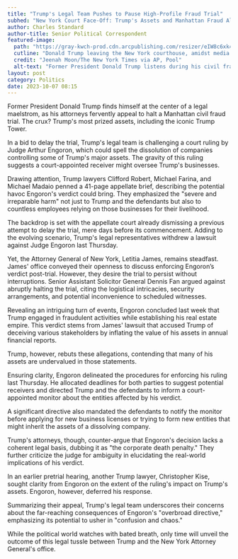 ```yaml
---
title: "Trump's Legal Team Pushes to Pause High-Profile Fraud Trial"
subhed: "New York Court Face-Off: Trump's Assets and Manhattan Fraud Allegations"
author: Charles Standard
author-title: Senior Political Correspondent
featured-image: 
  path: "https://gray-kwch-prod.cdn.arcpublishing.com/resizer/eIW8c6xk4nkHSyo-6r01em_ZFas=/1200x675/smart/filters:quality(85)/cloudfront-us-east-1.images.arcpublishing.com/gray/ETHUDYUSQXRY4C2Z47GRAGVWFM.jpg"
  cutline: "Donald Trump leaving the New York courthouse, amidst media frenzy"
  credit: "Jeenah Moon/The New York Times via AP, Pool"
  alt-text: "Former President Donald Trump listens during his civil fraud trial at the State Supreme Court building in New York"
layout: post
category: Politics
date: 2023-10-07 08:15
---
```


Former President Donald Trump finds himself at the center of a legal maelstrom, as his attorneys fervently appeal to halt a Manhattan civil fraud trial. The crux? Trump's most prized assets, including the iconic Trump Tower.

In a bid to delay the trial, Trump's legal team is challenging a court ruling by Judge Arthur Engoron, which could spell the dissolution of companies controlling some of Trump's major assets. The gravity of this ruling suggests a court-appointed receiver might oversee Trump's businesses.

Drawing attention, Trump lawyers Clifford Robert, Michael Farina, and Michael Madaio penned a 41-page appellate brief, describing the potential havoc Engoron's verdict could bring. They emphasized the "severe and irreparable harm" not just to Trump and the defendants but also to countless employees relying on those businesses for their livelihood.

The backdrop is set with the appellate court already dismissing a previous attempt to delay the trial, mere days before its commencement. Adding to the evolving scenario, Trump's legal representatives withdrew a lawsuit against Judge Engoron last Thursday.

Yet, the Attorney General of New York, Letitia James, remains steadfast. James' office conveyed their openness to discuss enforcing Engoron’s verdict post-trial. However, they desire the trial to persist without interruptions. Senior Assistant Solicitor General Dennis Fan argued against abruptly halting the trial, citing the logistical intricacies, security arrangements, and potential inconvenience to scheduled witnesses.

Revealing an intriguing turn of events, Engoron concluded last week that Trump engaged in fraudulent activities while establishing his real estate empire. This verdict stems from James' lawsuit that accused Trump of deceiving various stakeholders by inflating the value of his assets in annual financial reports.

Trump, however, rebuts these allegations, contending that many of his assets are undervalued in those statements.

Ensuring clarity, Engoron delineated the procedures for enforcing his ruling last Thursday. He allocated deadlines for both parties to suggest potential receivers and directed Trump and the defendants to inform a court-appointed monitor about the entities affected by his verdict.

A significant directive also mandated the defendants to notify the monitor before applying for new business licenses or trying to form new entities that might inherit the assets of a dissolving company.

Trump's attorneys, though, counter-argue that Engoron's decision lacks a coherent legal basis, dubbing it as "the corporate death penalty." They further criticize the judge for ambiguity in elucidating the real-world implications of his verdict.

In an earlier pretrial hearing, another Trump lawyer, Christopher Kise, sought clarity from Engoron on the extent of the ruling's impact on Trump's assets. Engoron, however, deferred his response.

Summarizing their appeal, Trump's legal team underscores their concerns about the far-reaching consequences of Engoron's "overbroad directive," emphasizing its potential to usher in "confusion and chaos."

While the political world watches with bated breath, only time will unveil the outcome of this legal tussle between Trump and the New York Attorney General's office.
